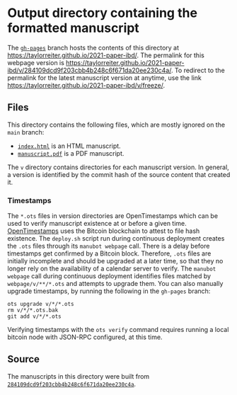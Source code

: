 # Output directory containing the formatted manuscript

The [`gh-pages`](https://github.com/taylorreiter/2021-paper-ibd/tree/gh-pages) branch hosts the contents of this directory at <https://taylorreiter.github.io/2021-paper-ibd/>.
The permalink for this webpage version is <https://taylorreiter.github.io/2021-paper-ibd/v/284109dcd9f203cbb4b248c6f671da20ee230c4a/>.
To redirect to the permalink for the latest manuscript version at anytime, use the link <https://taylorreiter.github.io/2021-paper-ibd/v/freeze/>.

## Files

This directory contains the following files, which are mostly ignored on the `main` branch:

+ [`index.html`](index.html) is an HTML manuscript.
+ [`manuscript.pdf`](manuscript.pdf) is a PDF manuscript.

The `v` directory contains directories for each manuscript version.
In general, a version is identified by the commit hash of the source content that created it.

### Timestamps

The `*.ots` files in version directories are OpenTimestamps which can be used to verify manuscript existence at or before a given time.
[OpenTimestamps](https://opentimestamps.org/) uses the Bitcoin blockchain to attest to file hash existence.
The `deploy.sh` script run during continuous deployment creates the `.ots` files through its `manubot webpage` call.
There is a delay before timestamps get confirmed by a Bitcoin block.
Therefore, `.ots` files are initially incomplete and should be upgraded at a later time, so that they no longer rely on the availability of a calendar server to verify.
The `manubot webpage` call during continuous deployment identifies files matched by `webpage/v/**/*.ots` and attempts to upgrade them.
You can also manually upgrade timestamps, by running the following in the `gh-pages` branch:

```shell
ots upgrade v/*/*.ots
rm v/*/*.ots.bak
git add v/*/*.ots
```

Verifying timestamps with the `ots verify` command requires running a local bitcoin node with JSON-RPC configured, at this time.

## Source

The manuscripts in this directory were built from
[`284109dcd9f203cbb4b248c6f671da20ee230c4a`](https://github.com/taylorreiter/2021-paper-ibd/commit/284109dcd9f203cbb4b248c6f671da20ee230c4a).
